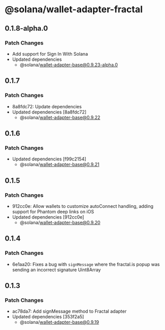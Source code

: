 # @solana/wallet-adapter-fractal

## 0.1.8-alpha.0

### Patch Changes

-   Add support for Sign In With Solana
-   Updated dependencies
    -   @solana/wallet-adapter-base@0.9.23-alpha.0

## 0.1.7

### Patch Changes

-   8a8fdc72: Update dependencies
-   Updated dependencies [8a8fdc72]
    -   @solana/wallet-adapter-base@0.9.22

## 0.1.6

### Patch Changes

-   Updated dependencies [f99c2154]
    -   @solana/wallet-adapter-base@0.9.21

## 0.1.5

### Patch Changes

-   912cc0e: Allow wallets to customize autoConnect handling, adding support for Phantom deep links on iOS
-   Updated dependencies [912cc0e]
    -   @solana/wallet-adapter-base@0.9.20

## 0.1.4

### Patch Changes

-   6e1aa20: Fixes a bug with `signMessage` where the fractal.is popup was sending an incorrect signature Uint8Array

## 0.1.3

### Patch Changes

-   ac78da7: Add signMessage method to Fractal adapter
-   Updated dependencies [353f2a5]
    -   @solana/wallet-adapter-base@0.9.19
